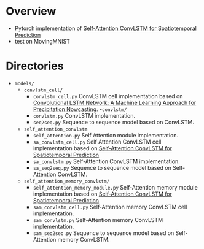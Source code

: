 # Overview

- Pytorch implementation of
  [Self-Attention ConvLSTM for Spatiotemporal Prediction](https://ojs.aaai.org/index.php/AAAI/article/view/6819/6673)
- test on MovingMNIST

# Directories

- `models/`
  - `convlstm_cell/`
    - `convlstm_cell.py` ConvLSTM cell implementation based on
      [Convolutional LSTM Network: A Machine Learning Approach for Precipitation Nowcasting](https://paperswithcode.com/paper/convolutional-lstm-network-a-machine-learning).
      -`convlstm/`
    - `convlstm.py` ConvLSTM implementation.
    - `seq2seq.py` Sequence to sequence model based on ConvLSTM.
  - `self_attention_convlstm`
    - `self_attention.py` Self Attention module implementation.
    - `sa_convlstm_cell.py` Self Attention ConvLSTM cell implementation based on
      [Self-Attention ConvLSTM for Spatiotemporal Prediction](https://ojs.aaai.org/index.php/AAAI/article/view/6819/6673)
    - `sa_convlstm.py` Self-Attention ConvLSTM implementation.
    - `sa_seq2seq.py` Sequence to sequence model based on Self-Attention
      ConvLSTM.
  - `self_attention_memory_convlstm/`
    - `self_attention_memory_module.py` Self-Attention memory module
      implementation based on
      [Self-Attention ConvLSTM for Spatiotemporal Prediction](https://ojs.aaai.org/index.php/AAAI/article/view/6819/6673)
    - `sam_convlstm_cell.py` Self-Attention memory ConvLSTM cell implementation.
    - `sam_convlstm.py` Self-Attention memory ConvLSTM implementation.
    - `sam_seq2seq.py` Sequence to sequence model based on Self-Attention memory
      ConvLSTM.
